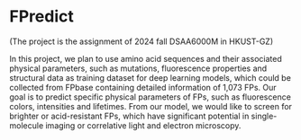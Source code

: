 # FPredict

(The project is the assignment of 2024 fall DSAA6000M in HKUST-GZ)

In this project, we plan to use amino acid sequences and their associated physical parameters, such as mutations, fluorescence properties and structural data as training dataset for deep learning models, which could be collected from FPbase containing detailed information of 1,073 FPs. Our goal is to predict specific physical parameters of FPs, such as fluorescence colors, intensities and lifetimes. From our model, we would like to screen for brighter or acid-resistant FPs, which have significant potential in single-molecule imaging or correlative light and electron microscopy.